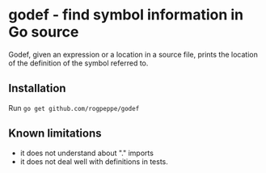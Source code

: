 # godef - find symbol information in Go source

Godef, given an expression or a location in a source file, prints the
location of the definition of the symbol referred to.

## Installation

Run `go get github.com/rogpeppe/godef`

## Known limitations

- it does not understand about "." imports
- it does not deal well with definitions in tests.

